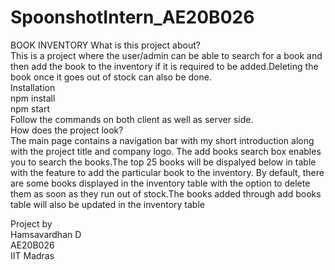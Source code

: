 # SpoonshotIntern_AE20B026
BOOK INVENTORY 
What is this project about?<br/>
This is a project where the user/admin can be able to search for a book and then add the book to the inventory if it is required to be added.Deleting the book once it goes out of stock can also be done.<br/>
Installation<br/>
npm install <br/>
npm start<br/>
Follow the commands on both client as well as server side.<br/>
How does the project look?<br/>
The main page contains a navigation bar with my short introduction along with the project title and company logo.
The add books search box enables you to search the books.The top 25 books will be dispalyed below in table with the feature to add the particular book to the inventory.
By default, there are some books displayed in the inventory table with the option to delete them as soon as they run out of stock.The books added through add books table will also be updated in the inventory table<br/>

Project by<br/>
Hamsavardhan D<br/>
AE20B026<br/>
IIT Madras
